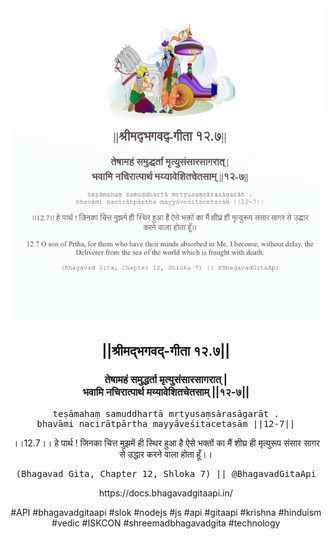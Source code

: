 <img src="../../asset/BG_12_7.png"/>
<center><h2>||श्रीमद्‍भगवद्‍-गीता १२.७||</h2>
<h3>तेषामहं समुद्धर्ता मृत्युसंसारसागरात् |<br/>भवामि नचिरात्पार्थ मय्यावेशितचेतसाम् ||१२-७||</h3>
<pre>teṣāmahaṃ samuddhartā mṛtyusaṃsārasāgarāt .<br/>bhavāmi nacirātpārtha mayyāveśitacetasām ||12-7||</pre>
<p>।।12.7।। हे पार्थ ! जिनका चित्त मुझमें ही स्थिर हुआ है ऐसे भक्तों का मैं शीघ्र ही मृत्युरूप संसार सागर से उद्धार करने वाला होता हूँ।।</p>
<pre>(Bhagavad Gita, Chapter 12, Shloka 7) || @BhagavadGitaApi</pre><p>https://docs.bhagavadgitaapi.in/</p><p>#API #bhagavadgitaapi #slok #nodejs #js #api #gitaapi #krishna #hinduism #vedic #ISKCON #shreemadbhagavadgita #technology</p></center>
